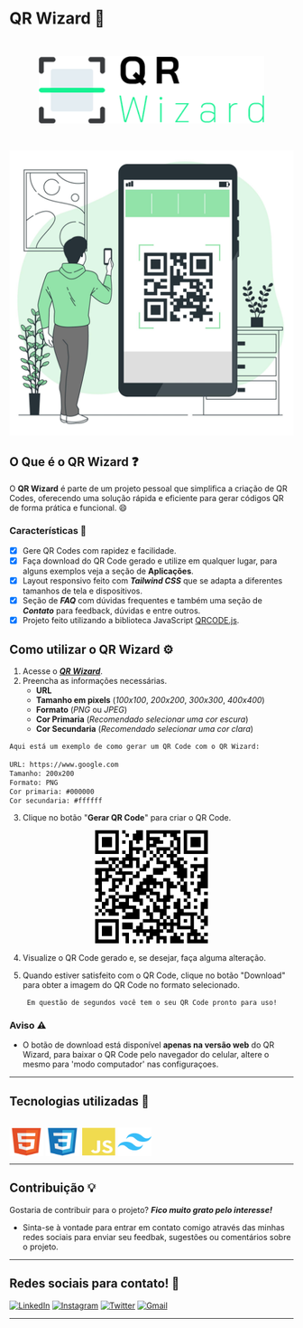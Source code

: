 # QR Wizard :mage:
<br> 
<p align="center">
  <img src="https://github.com/gui-bus/qrWizard/blob/main/img/QR_Wizard.png" alt="QR Wizard" width="400" />
</p>

<br> 

![QR Wizard](https://github.com/gui-bus/qrWizard/blob/main/img/QR_demo.jpg)


## O Que é o QR Wizard :question:
O **QR Wizard** é parte de um projeto pessoal que simplifica a criação de QR Codes, oferecendo uma solução rápida e eficiente para gerar códigos QR de forma prática e funcional. :smile:

### Características :dart:

- [x] Gere QR Codes com rapidez e facilidade.
- [x] Faça download do QR Code gerado e utilize em qualquer lugar, para alguns exemplos veja a seção de **Aplicações**.
- [x] Layout responsivo feito com ***Tailwind CSS*** que se adapta a diferentes tamanhos de tela e dispositivos.
- [x] Seção de ***FAQ*** com dúvidas frequentes e também uma seção de ***Contato*** para feedback, dúvidas e entre outros.
- [x] Projeto feito utilizando a biblioteca JavaScript [QRCODE.js](https://www.npmjs.com/package/qrcodejs).

## Como utilizar o QR Wizard :gear:

1. Acesse o ***[QR Wizard](https://gui-bus.github.io/qrWizard/)***.
2. Preencha as informações necessárias. 
    - **URL**
    - **Tamanho em pixels** (*100x100*, *200x200*, *300x300*, *400x400*)
    - **Formato** (*PNG* ou *JPEG*)
    - **Cor Primaria** (*Recomendado selecionar uma cor escura*)
    - **Cor Secundaria** (*Recomendado selecionar uma cor clara*)

```plaintext
Aqui está um exemplo de como gerar um QR Code com o QR Wizard:

URL: https://www.google.com
Tamanho: 200x200
Formato: PNG
Cor primaria: #000000
Cor secundaria: #ffffff
```

3. Clique no botão "**Gerar QR Code**" para criar o QR Code.

<p align="center">
  <img src="https://github.com/gui-bus/qrWizard/blob/main/img/QR_Google.png" alt="QR Wizard" width="200" />
</p>

4. Visualize o QR Code gerado e, se desejar, faça alguma alteração.
5. Quando estiver satisfeito com o QR Code, clique no botão "Download" para obter a imagem do QR Code no formato selecionado.

        Em questão de segundos você tem o seu QR Code pronto para uso! 




### Aviso :warning:

- O botão de download está disponível **apenas na versão web** do QR Wizard, para baixar o QR Code pelo navegador do celular, altere o mesmo para 'modo computador' nas configuraçoes.


---


## Tecnologias utilizadas :dart:

<div style="display: inline_block"><br>
  <img align="center" alt="HTML" height="50" width="60" src="https://raw.githubusercontent.com/devicons/devicon/1119b9f84c0290e0f0b38982099a2bd027a48bf1/icons/html5/html5-original.svg">
  <img align="center" alt="CSS" height="50" width="60" src="https://raw.githubusercontent.com/devicons/devicon/1119b9f84c0290e0f0b38982099a2bd027a48bf1/icons/css3/css3-original.svg">
  <img align="center" alt="JavaScript" height="50" width="60" src="https://raw.githubusercontent.com/devicons/devicon/master/icons/javascript/javascript-plain.svg">
  <img align="center" alt="Tailwind" height="50" width="60" src="https://raw.githubusercontent.com/devicons/devicon/1119b9f84c0290e0f0b38982099a2bd027a48bf1/icons/tailwindcss/tailwindcss-plain.svg">
 
</div>

---

## Contribuição :bulb:

Gostaria de contribuir para o projeto? ***Fico muito grato pelo interesse!***

- Sinta-se à vontade para entrar em contato comigo através das minhas redes sociais para enviar seu feedbak, sugestões ou comentários sobre o projeto.

---


## Redes sociais para contato! :speech_balloon:


[![LinkedIn](https://img.icons8.com/color/48/000000/linkedin.png)](https://www.linkedin.com/in/gui-bus/)
[![Instagram](https://img.icons8.com/fluency/48/000000/instagram-new.png)](https://www.instagram.com/guibus_dev/)
[![Twitter](https://img.icons8.com/color/48/000000/twitter--v1.png)](https://twitter.com/guibus_dev/)
[![Gmail](https://img.icons8.com/fluency/48/000000/gmail.png)](mailto:guibus.dev@gmail.com)

---




